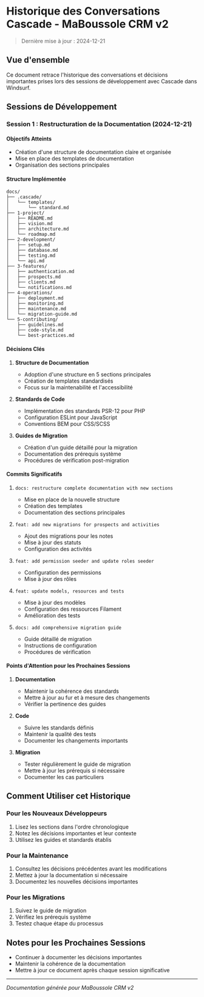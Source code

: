 # Historique des Conversations Cascade - MaBoussole CRM v2

> Dernière mise à jour : 2024-12-21

## Vue d'ensemble
Ce document retrace l'historique des conversations et décisions importantes prises lors des sessions de développement avec Cascade dans Windsurf.

## Sessions de Développement

### Session 1 : Restructuration de la Documentation (2024-12-21)

#### Objectifs Atteints
- Création d'une structure de documentation claire et organisée
- Mise en place des templates de documentation
- Organisation des sections principales

#### Structure Implémentée
```
docs/
├── .cascade/
│   └── templates/
│       └── standard.md
├── 1-project/
│   ├── README.md
│   ├── vision.md
│   ├── architecture.md
│   └── roadmap.md
├── 2-development/
│   ├── setup.md
│   ├── database.md
│   ├── testing.md
│   └── api.md
├── 3-features/
│   ├── authentication.md
│   ├── prospects.md
│   ├── clients.md
│   └── notifications.md
├── 4-operations/
│   ├── deployment.md
│   ├── monitoring.md
│   ├── maintenance.md
│   └── migration-guide.md
└── 5-contributing/
    ├── guidelines.md
    ├── code-style.md
    └── best-practices.md
```

#### Décisions Clés
1. **Structure de Documentation**
   - Adoption d'une structure en 5 sections principales
   - Création de templates standardisés
   - Focus sur la maintenabilité et l'accessibilité

2. **Standards de Code**
   - Implémentation des standards PSR-12 pour PHP
   - Configuration ESLint pour JavaScript
   - Conventions BEM pour CSS/SCSS

3. **Guides de Migration**
   - Création d'un guide détaillé pour la migration
   - Documentation des prérequis système
   - Procédures de vérification post-migration

#### Commits Significatifs
1. `docs: restructure complete documentation with new sections`
   - Mise en place de la nouvelle structure
   - Création des templates
   - Documentation des sections principales

2. `feat: add new migrations for prospects and activities`
   - Ajout des migrations pour les notes
   - Mise à jour des statuts
   - Configuration des activités

3. `feat: add permission seeder and update roles seeder`
   - Configuration des permissions
   - Mise à jour des rôles

4. `feat: update models, resources and tests`
   - Mise à jour des modèles
   - Configuration des ressources Filament
   - Amélioration des tests

5. `docs: add comprehensive migration guide`
   - Guide détaillé de migration
   - Instructions de configuration
   - Procédures de vérification

#### Points d'Attention pour les Prochaines Sessions
1. **Documentation**
   - Maintenir la cohérence des standards
   - Mettre à jour au fur et à mesure des changements
   - Vérifier la pertinence des guides

2. **Code**
   - Suivre les standards définis
   - Maintenir la qualité des tests
   - Documenter les changements importants

3. **Migration**
   - Tester régulièrement le guide de migration
   - Mettre à jour les prérequis si nécessaire
   - Documenter les cas particuliers

## Comment Utiliser cet Historique

### Pour les Nouveaux Développeurs
1. Lisez les sections dans l'ordre chronologique
2. Notez les décisions importantes et leur contexte
3. Utilisez les guides et standards établis

### Pour la Maintenance
1. Consultez les décisions précédentes avant les modifications
2. Mettez à jour la documentation si nécessaire
3. Documentez les nouvelles décisions importantes

### Pour les Migrations
1. Suivez le guide de migration
2. Vérifiez les prérequis système
3. Testez chaque étape du processus

## Notes pour les Prochaines Sessions
- Continuer à documenter les décisions importantes
- Maintenir la cohérence de la documentation
- Mettre à jour ce document après chaque session significative

---
*Documentation générée pour MaBoussole CRM v2*
